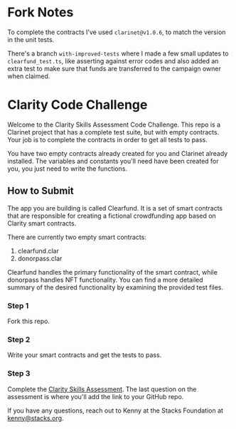 # Fork Notes
To complete the contracts I've used `clarinet@v1.0.6`, to match the version in the unit tests.

There's a branch `with-improved-tests` where I made a few small updates to `clearfund_test.ts`, like asserting against error codes and also added an extra test to make sure that funds are transferred to the campaign owner when claimed.

# Clarity Code Challenge
Welcome to the Clarity Skills Assessment Code Challenge. This repo is a Clarinet project that has a complete test suite, but with empty contracts. Your job is to complete the contracts in order to get all tests to pass.

You have two empty contracts already created for you and Clarinet already installed. The variables and constants you'll need have been created for you, you just need to write the functions.

## How to Submit
The app you are building is called Clearfund. It is a set of smart contracts that are responsible for creating a fictional crowdfunding app based on Clarity smart contracts.

There are currently two empty smart contracts:

1. clearfund.clar
2. donorpass.clar

Clearfund handles the primary functionality of the smart contract, while donorpass handles NFT functionality. You can find a more detailed summary of the desired functionality by examining the provided test files.

### Step 1
Fork this repo.

### Step 2
Write your smart contracts and get the tests to pass.

### Step 3
Complete the [Clarity Skills Assessment](https://blocksurvey.io/survey/t/18877abb-942f-42b8-8fa4-c68d7c04165b/r/o). The last question on the assessment is where you'll add the link to your GitHub repo.

If you have any questions, reach out to Kenny at the Stacks Foundation at kenny@stacks.org.
